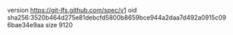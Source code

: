 version https://git-lfs.github.com/spec/v1
oid sha256:3520b464d275e81debcfd5800b8659bce944a2daa7d492a0915c096bae34e9aa
size 9120

